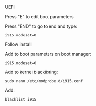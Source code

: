 UEFI

Press "E" to edit boot parameters

Press "END" to go to end and type:

`i915.modeset=0`

Follow install

Add to boot parameters on boot manager:

`i915.modeset=0`

Add to kernel blacklisting:

`sudo nano /etc/modprobe.d/i915.conf`

Add:

`blacklist i915`
